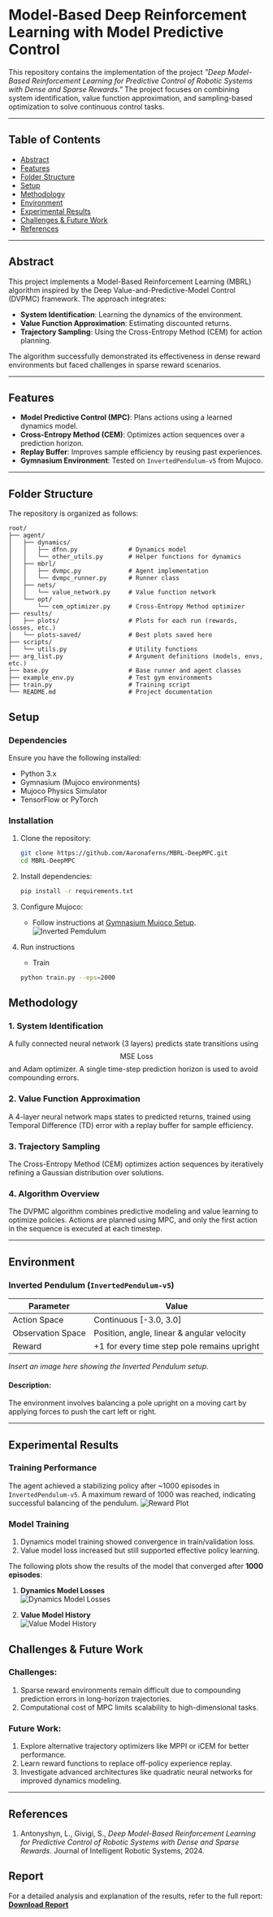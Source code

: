 # Model-Based Deep Reinforcement Learning with Model Predictive Control

This repository contains the implementation of the project *"Deep Model-Based Reinforcement Learning for Predictive Control of Robotic Systems with Dense and Sparse Rewards."* The project focuses on combining system identification, value function approximation, and sampling-based optimization to solve continuous control tasks.

---

## **Table of Contents**
- [Abstract](#abstract)
- [Features](#features)
- [Folder Structure](#folder-structure)
- [Setup](#setup)
- [Methodology](#methodology)
- [Environment](#environment)
- [Experimental Results](#experimental-results)
- [Challenges & Future Work](#challenges--future-work)
- [References](#references)

---

## **Abstract**
This project implements a Model-Based Reinforcement Learning (MBRL) algorithm inspired by the Deep Value-and-Predictive-Model Control (DVPMC) framework. The approach integrates:
- **System Identification**: Learning the dynamics of the environment.
- **Value Function Approximation**: Estimating discounted returns.
- **Trajectory Sampling**: Using the Cross-Entropy Method (CEM) for action planning.

The algorithm successfully demonstrated its effectiveness in dense reward environments but faced challenges in sparse reward scenarios. 

---

## **Features**
- **Model Predictive Control (MPC)**: Plans actions using a learned dynamics model.
- **Cross-Entropy Method (CEM)**: Optimizes action sequences over a prediction horizon.
- **Replay Buffer**: Improves sample efficiency by reusing past experiences.
- **Gymnasium Environment**: Tested on `InvertedPendulum-v5` from Mujoco.

---
## **Folder Structure**
The repository is organized as follows:
   ```
root/
├── agent/
│   ├── dynamics/
│   │   ├── dfnn.py              # Dynamics model
│   │   └── other_utils.py       # Helper functions for dynamics
│   ├── mbrl/
│   │   ├── dvmpc.py             # Agent implementation
│   │   └── dvmpc_runner.py      # Runner class
│   ├── nets/
│   │   └── value_network.py     # Value function network
│   └── opt/
│       └── cem_optimizer.py     # Cross-Entropy Method optimizer
├── results/
│   ├── plots/                   # Plots for each run (rewards, losses, etc.)
│   └── plots-saved/             # Best plots saved here
├── scripts/
│   └── utils.py                 # Utility functions
├── arg_list.py                  # Argument definitions (models, envs, etc.)
├── base.py                      # Base runner and agent classes
├── example_env.py               # Test gym environments
├── train.py                     # Training script
└── README.md                    # Project documentation
   ```

## **Setup**

### **Dependencies**
Ensure you have the following installed:
- Python 3.x
- Gymnasium (Mujoco environments)
- Mujoco Physics Simulator
- TensorFlow or PyTorch

### **Installation**
1. Clone the repository:
   ```bash
   git clone https://github.com/Aaronaferns/MBRL-DeepMPC.git
   cd MBRL-DeepMPC
   ```
2. Install dependencies:
   ```bash
   pip install -r requirements.txt
   ```
3. Configure Mujoco:
   - Follow instructions at [Gymnasium Mujoco Setup](https://gymnasium.farama.org/environments/mujoco/).
    ![Inverted Pemdulum](./Images/plots-2/inverted_pendulum.gif)

4. Run instructions
   - Train 
   ```bash
   python train.py --eps=2000
   ```


## **Methodology**

### **1. System Identification**
A fully connected neural network (3 layers) predicts state transitions using $$ \text{MSE Loss} $$ and Adam optimizer. A single time-step prediction horizon is used to avoid compounding errors.

### **2. Value Function Approximation**
A 4-layer neural network maps states to predicted returns, trained using Temporal Difference (TD) error with a replay buffer for sample efficiency.

### **3. Trajectory Sampling**
The Cross-Entropy Method (CEM) optimizes action sequences by iteratively refining a Gaussian distribution over solutions.

### **4. Algorithm Overview**
The DVPMC algorithm combines predictive modeling and value learning to optimize policies. Actions are planned using MPC, and only the first action in the sequence is executed at each timestep.

---

## **Environment**

### **Inverted Pendulum (`InvertedPendulum-v5`)**

| Parameter           | Value                                    |
|---------------------|------------------------------------------|
| Action Space        | Continuous [-3.0, 3.0]                  |
| Observation Space   | Position, angle, linear & angular velocity |
| Reward              | +1 for every time step pole remains upright |

*Insert an image here showing the Inverted Pendulum setup.*

#### Description:
The environment involves balancing a pole upright on a moving cart by applying forces to push the cart left or right.

---

## **Experimental Results**

### Training Performance
The agent achieved a stabilizing policy after ~1000 episodes in `InvertedPendulum-v5`. A maximum reward of 1000 was reached, indicating successful balancing of the pendulum.
   ![Reward Plot](./Images/plots-2/rew_plot.png)

### Model Training
1. Dynamics model training showed convergence in train/validation loss.
2. Value model loss increased but still supported effective policy learning.

The following plots show the results of the model that converged after **1000 episodes**:

1. **Dynamics Model Losses**  
   ![Dynamics Model Losses](./Images/plots-2/dynamics_model_losses.png)

2. **Value Model History**  
   ![Value Model History](./Images/plots-2/value_model_history.png)

## **Challenges & Future Work**

### Challenges:
1. Sparse reward environments remain difficult due to compounding prediction errors in long-horizon trajectories.
2. Computational cost of MPC limits scalability to high-dimensional tasks.

### Future Work:
1. Explore alternative trajectory optimizers like MPPI or iCEM for better performance.
2. Learn reward functions to replace off-policy experience replay.
3. Investigate advanced architectures like quadratic neural networks for improved dynamics modeling.

---

## **References**
1. Antonyshyn, L., Givigi, S., *Deep Model-Based Reinforcement Learning for Predictive Control of Robotic Systems with Dense and Sparse Rewards*. Journal of Intelligent Robotic Systems, 2024.


## Report

For a detailed analysis and explanation of the results, refer to the full report:  
[**Download Report**](./Report.pdf)
